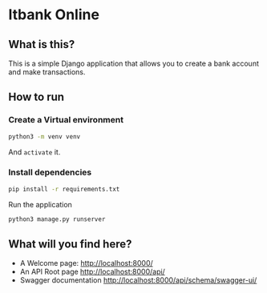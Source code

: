 # Itbank Online

## What is this?

This is a simple Django application that allows you to create a bank account and make transactions.

## How to run

### Create a Virtual environment

```bash
python3 -m venv venv
```

And `activate` it.

### Install dependencies

```bash
pip install -r requirements.txt
```

Run the application

```bash
python3 manage.py runserver
```

## What will you find here?

- A Welcome page: <http://localhost:8000/>
- An API Root page <http://localhost:8000/api/>
- Swagger documentation <http://localhost:8000/api/schema/swagger-ui/>